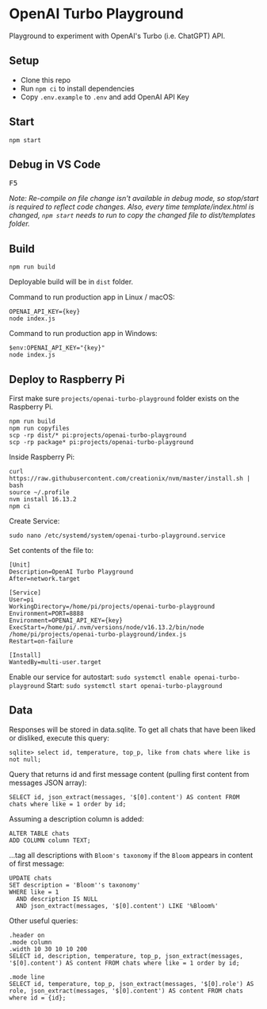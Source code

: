 # OpenAI Turbo Playground

Playground to experiment with OpenAI's Turbo (i.e. ChatGPT) API.

## Setup

- Clone this repo
- Run `npm ci` to install dependencies
- Copy `.env.example` to `.env` and add OpenAI API Key

## Start

```
npm start
```

## Debug in VS Code

<kbd>F5</kbd>

_Note: Re-compile on file change isn't available in debug mode, so stop/start is required to reflect code changes. Also, every time template/index.html is changed, `npm start` needs to run to copy the changed file to dist/templates folder._

## Build

```
npm run build
```

Deployable build will be in `dist` folder.

Command to run production app in Linux / macOS:

```
OPENAI_API_KEY={key}
node index.js
```

Command to run production app in Windows:

```
$env:OPENAI_API_KEY="{key}"
node index.js
```

## Deploy to Raspberry Pi

First make sure `projects/openai-turbo-playground` folder exists on the Raspberry Pi.

```
npm run build
npm run copyfiles
scp -rp dist/* pi:projects/openai-turbo-playground
scp -rp package* pi:projects/openai-turbo-playground
```

Inside Raspberry Pi:

```
curl https://raw.githubusercontent.com/creationix/nvm/master/install.sh | bash
source ~/.profile
nvm install 16.13.2
npm ci
```

Create Service:

```
sudo nano /etc/systemd/system/openai-turbo-playground.service
```

Set contents of the file to:

```
[Unit]
Description=OpenAI Turbo Playground
After=network.target

[Service]
User=pi
WorkingDirectory=/home/pi/projects/openai-turbo-playground
Environment=PORT=8888
Environment=OPENAI_API_KEY={key}
ExecStart=/home/pi/.nvm/versions/node/v16.13.2/bin/node /home/pi/projects/openai-turbo-playground/index.js
Restart=on-failure

[Install]
WantedBy=multi-user.target
```

Enable our service for autostart: `sudo systemctl enable openai-turbo-playground`
Start: `sudo systemctl start openai-turbo-playground`

## Data

Responses will be stored in data.sqlite. To get all chats that have been liked or disliked, execute this query:

```
sqlite> select id, temperature, top_p, like from chats where like is not null;
```

Query that returns id and first message content (pulling first content from messages JSON array):

```
SELECT id, json_extract(messages, '$[0].content') AS content FROM chats where like = 1 order by id;
```

Assuming a description column is added:

```
ALTER TABLE chats
ADD COLUMN column TEXT;
```

...tag all descriptions with `Bloom's taxonomy` if the `Bloom` appears in content of first message:

```
UPDATE chats
SET description = 'Bloom''s taxonomy'
WHERE like = 1
  AND description IS NULL
  AND json_extract(messages, '$[0].content') LIKE '%Bloom%'
```

Other useful queries:

```
.header on
.mode column
.width 10 30 10 10 200
SELECT id, description, temperature, top_p, json_extract(messages, '$[0].content') AS content FROM chats where like = 1 order by id;
```

```
.mode line
SELECT id, temperature, top_p, json_extract(messages, '$[0].role') AS role, json_extract(messages, '$[0].content') AS content FROM chats where id = {id};
```
